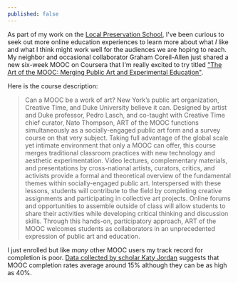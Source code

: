 ```yaml
---
published: false
---
```




As part of my work on the [Local Preservation School](http://localpreservation.github.io), I've been curious to seek out more online education experiences to learn more about what _I_ like and what I think might work well for the audiences we are hoping to reach. My neighbor and occasional collaborator Graham Coreil-Allen just shared a new six-week MOOC on Coursera that I'm really excited to try titled ["The Art of the MOOC: Merging Public Art and Experimental Education"](https://www.coursera.org/course/artofthemooc/).

Here is the course description:

>Can a MOOC be a work of art? New York’s public art organization, Creative Time, and Duke University believe it can. Designed by artist and Duke professor, Pedro Lasch, and co-taught with Creative Time chief curator, Nato Thompson, ART of the MOOC functions simultaneously as a socially-engaged public art form and a survey course on that very subject. Taking full advantage of the global scale yet intimate environment that only a MOOC can offer, this course merges traditional classroom practices with new technology and aesthetic experimentation.  Video lectures, complementary materials, and presentations by cross-national artists, curators, critics, and activists provide a formal and theoretical overview of the fundamental themes within socially-engaged public art. Interspersed with these lessons, students will contribute to the field by completing creative assignments and participating in collective art projects.  Online forums and opportunities to assemble outside of class will allow students to share their activities while developing critical thinking and discussion skills.  Through this hands-on, participatory approach, ART of the MOOC welcomes students as collaborators in an unprecedented expression of public art and education.

I just enrolled but like _many_ other MOOC users my track record for completion is poor. [Data collected by scholar Katy Jordan](http://www.katyjordan.com/MOOCproject.html) suggests that MOOC completion rates average around 15% although they can be as high as 40%.
